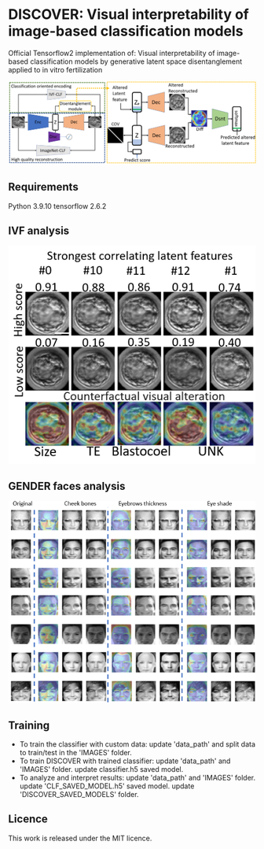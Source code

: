 # DISCOVER: Visual interpretability of image-based classification models 
Official Tensorflow2 implementation of: Visual interpretability of image-based classification models by generative latent space disentanglement applied to in vitro fertilization


![architecture](./DOCS/DISCOVER_architecture.png)


## Requirements
Python 3.9.10
tensorflow 2.6.2

## IVF analysis
![IVF analysis](./DOCS/IVF_explanations.png)

## GENDER faces analysis
![GENDER analysis](./DOCS/GENDER_explanations.PNG)

## Training
* To train the classifier with custom data: update 'data_path' and split data to train/test in the 'IMAGES' folder.
* To train DISCOVER with trained classifier: update 'data_path' and 'IMAGES' folder. update classifier.h5 saved model. 
* To analyze and interpret results: update 'data_path' and 'IMAGES' folder. update 'CLF_SAVED_MODEL.h5' saved model. update 'DISCOVER_SAVED_MODELS' folder.  

## Licence

This work is released under the MIT licence.

